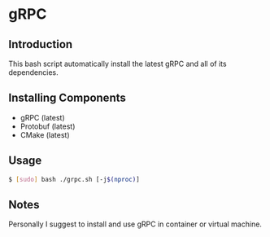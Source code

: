 # gRPC

## Introduction

This bash script automatically install the latest gRPC and all of its dependencies.

## Installing Components

* gRPC (latest)
* Protobuf (latest)
* CMake (latest)

## Usage

```bash
$ [sudo] bash ./grpc.sh [-j$(nproc)]
```

## Notes

Personally I suggest to install and use gRPC in container or virtual machine.